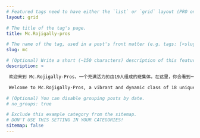 ```yaml
---
# Featured tags need to have either the `list` or `grid` layout (PRO only).
layout: grid

# The title of the tag's page.
title: Mc.Rojigally-pros

# The name of the tag, used in a post's front matter (e.g. tags: [<slug>]).
slug: mc

# (Optional) Write a short (~150 characters) description of this featured tag.
description: >

 欢迎来到 Mc.Rojigally-Pros，一个充满活力的由19人组成的班集体。在这里，你会看到一群胸有宏图壮志，各怀绝技的年轻人。无论是在课堂上对学术讨论的积极参与，抑或是对课外活动的热情投入，我们都用行动诠释了“团结统一”这四个字。我们班的每一个角落都充满了同学们的欢歌笑语，还有互相给予对方的支持与鼓励。

 Welcome to Mc.Rojigally-Pros, a vibrant and dynamic class of 18 unique individuals. At here, you will see a group of young people with dreams, each possessing different talents and skills. Whether it’s active participation in class discussions or enthusiastic involvement in extracurricular activities, we always demonstrate unparalleled unity and teamwork. Every corner of our class is filled with the laughter of our classmates and the mutual encouragement and support we give each other.

# (Optional) You can disable grouping posts by date.
# no_groups: true

# Exclude this example category from the sitemap.
# DON'T USE THIS SETTING IN YOUR CATEGORIES!
sitemap: false
---
```

